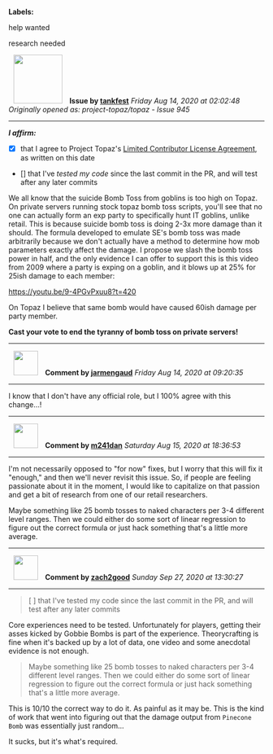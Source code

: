 **Labels:**

help wanted

research needed



<a href="https://github.com/tankfest"><img src="https://avatars1.githubusercontent.com/u/37684138?v=4" width="96" height="96" hspace="10"></img></a> **Issue by [tankfest](https://github.com/tankfest)**
_Friday Aug 14, 2020 at 02:02:48_
_Originally opened as: project-topaz/topaz - Issue 945_

----

<!-- place 'x' mark between square [] brackets to affirm: -->
**_I affirm:_**
- [x] that I agree to Project Topaz's [Limited Contributor License Agreement](http://project-topaz.com/blob/release/CONTRIBUTOR_AGREEMENT.md), as written on this date
- [] that I've _tested my code_ since the last commit in the PR, and will test after any later commits

We all know that the suicide Bomb Toss from goblins is too high on Topaz.  On private servers running stock topaz bomb toss scripts, you'll see that no one can actually form an exp party to specifically hunt IT goblins, unlike retail.  This is because suicide bomb toss is doing 2-3x more damage than it should.  The formula developed to emulate SE's bomb toss was made arbitrarily because we don't actually have a method to determine how mob parameters exactly affect the damage.  I propose we slash the bomb toss power in half, and the only evidence I can offer to support this is this video from 2009 where a party is exping on a goblin, and it blows up at 25% for 25ish damage to each member:
https://youtu.be/9-4PGvPxuu8?t=420

On Topaz I believe that same bomb would have caused 60ish damage per party member.  
**Cast your vote to end the tyranny of bomb toss on private servers!**


----
<a href="https://github.com/jarmengaud"><img src="https://avatars3.githubusercontent.com/u/52013132?v=4" width="48" height="48" hspace="10"></img></a> **Comment by [jarmengaud](https://github.com/jarmengaud)**
_Friday Aug 14, 2020 at 09:20:35_

----

I know that I don't have any official role, but I 100% agree with this change...!


----
<a href="https://github.com/m241dan"><img src="https://avatars3.githubusercontent.com/u/3581401?v=4" width="48" height="48" hspace="10"></img></a> **Comment by [m241dan](https://github.com/m241dan)**
_Saturday Aug 15, 2020 at 18:36:53_

----

I'm not necessarily opposed to "for now" fixes, but I worry that this will fix it "enough," and then we'll never revisit this issue. So, if people are feeling passionate about it in the moment, I would like to capitalize on that passion and get a bit of research from one of our retail researchers. 

Maybe something like 25 bomb tosses to naked characters per 3-4 different level ranges. Then we could either do some sort of linear regression to figure out the correct formula or just hack something that's a little more average. 


----
<a href="https://github.com/zach2good"><img src="https://avatars3.githubusercontent.com/u/1389729?v=4" width="48" height="48" hspace="10"></img></a> **Comment by [zach2good](https://github.com/zach2good)**
_Sunday Sep 27, 2020 at 13:30:27_

----

> [ ] that I've tested my code since the last commit in the PR, and will test after any later commits

Core experiences need to be tested. Unfortunately for players, getting their asses kicked by Gobbie Bombs is part of the experience. Theorycrafting is fine when it's backed up by a lot of data, one video and some anecdotal evidence is not enough.

> Maybe something like 25 bomb tosses to naked characters per 3-4 different level ranges. Then we could either do some sort of linear regression to figure out the correct formula or just hack something that's a little more average.

This is 10/10 the correct way to do it. As painful as it may be. This is the kind of work that went into figuring out that the damage output from `Pinecone Bomb` was essentially just random...

It sucks, but it's what's required.
